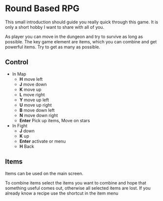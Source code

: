 # Round Based RPG

This small introduction should guide you really quick through this game. It is
only a short hobby I want to share with all of you.

As player you can move in the dungeon and try to survive as long as possible.
The key game element are items, which you can combine and get powerful items.
Try to get as many as possible.

## Control

- In Map
  - **H** move left
  - **J** move down
  - **K** move up
  - **L** move right
  - **Y** move up left
  - **U** move up right
  - **B** move down left
  - **N** move down right
  - **Enter** Pick up items, Move on stars
- In Fight
  - **J** down
  - **K** up
  - **Enter** activate or menu
  - **H** Back

## Items

Items can be used on the main screen.

To combine items select the items you want to combine and hope that something
useful comes out, otherwise all selected items are lost. If you already know a
recipe use the shortcut in the item menu
